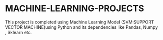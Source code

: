 # MACHINE-LEARNING-PROJECTS
This project is completed using Machine Learning Model (SVM:SUPPORT VECTOR MACHINE)using Python and its dependencies like Pandas, Numpy , Sklearn etc.

